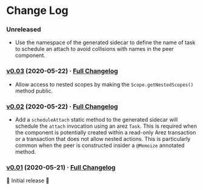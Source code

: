 # Change Log

### Unreleased

* Use the namespace of the generated sidecar to define the name of task to schedule an attach to avoid collisions with names in the peer component. 

### [v0.03](https://github.com/arez/arez-testng/tree/v0.03) (2020-05-22) · [Full Changelog](https://github.com/arez/arez-testng/compare/v0.02...v0.03)

* Allow access to nested scopes by making the `Scope.getNestedScopes()` method public.

### [v0.02](https://github.com/arez/arez-testng/tree/v0.02) (2020-05-22) · [Full Changelog](https://github.com/arez/arez-testng/compare/v0.01...v0.02)

* Add a `scheduleAttach` static method to the generated sidecar will schedule the `attach` invocation using an arez `Task`. This is required when the component is potentially created within a read-only Arez transaction or a transaction that does not allow nested actions. This is particularly common when the peer is constructed insider a `@Memoize` annotated method.

### [v0.01](https://github.com/arez/arez-testng/tree/v0.01) (2020-05-21) · [Full Changelog](https://github.com/arez/arez-testng/compare/v0.00...v0.01)

 ‎🎉 Initial release ‎🎉
